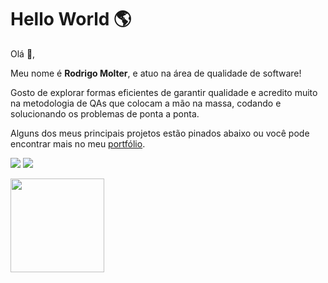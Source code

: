 # Hello World 🌎

Olá 👋, 

Meu nome é **Rodrigo Molter**, e atuo na área de qualidade de software!

Gosto de explorar formas eficientes de garantir qualidade e acredito muito na metodologia de QAs que colocam a mão na massa, codando e solucionando os problemas de ponta a ponta.

Alguns dos meus principais projetos estão pinados abaixo ou você pode encontrar mais no meu [portfólio](https://rodrigomolter.com/).

[![](https://img.shields.io/badge//in/Rodrigo%20Molter-2449D1?style=flat-square&logo=Linkedin&logoColor=white&link=https://www.linkedin.com/in/rodrigo-molter/)](https://www.linkedin.com/in/ryan-oliveira-169a371a4/)
[![](https://img.shields.io/badge/rodrigo.molter@gmail.com-2449D1?style=flat-square&logo=Gmail&logoColor=white&link=mailto:rodrigo.molter@gmail.com)](mailto:rodrigo.molter@gmail.com)

<img height="150em" src="https://github-readme-stats-eight-theta.vercel.app/api?username=rodrigomolter&show_icons=true&theme=vision-friendly-dark&include_all_commits=true&count_private=true&locale=pt-br"/>
